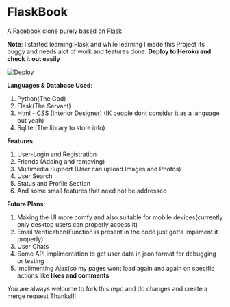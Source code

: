 # FlaskBook

A Facebook clone purely based on Flask

<b>Note</b>: I started learning Flask and while learning I made this Project its buggy and needs alot of work and features done.
<b>Deploy to Heroku and check it out easily</b>

[![Deploy](https://www.herokucdn.com/deploy/button.svg)](https://heroku.com/deploy)


<b>Languages & Database Used</b>:
  1. Python(The God)
  2. Flask(The Servant)
  3. Html - CSS (Interior Designer) (IK people dont consider it as a language but yeah)
  4. Sqlite (The library to store info)

<b>Features</b>:
  1. User-Login and Registration 
  2. Friends (Adding and removing)
  3. Multimedia Support (User can upload Images and Photos)
  4. User Search
  5. Status and Profile Section
  6. And some small features that need not be addressed
  
<b>Future Plans</b>:
  1. Making the UI more comfy and also suitable for mobile devices(currently only desktop users can properly access it)
  2. Email Verification(Function is present in the code just gotta impliment it properly)
  3. User Chats
  4. Some API implimentation to get user data in json format for debugging or testing
  5. Implimenting Ajax(so my pages wont load again and again on specific actions like <b>likes and comments</b>
  
You are always welcome to fork this repo and do changes and create a merge request Thanks!!!
